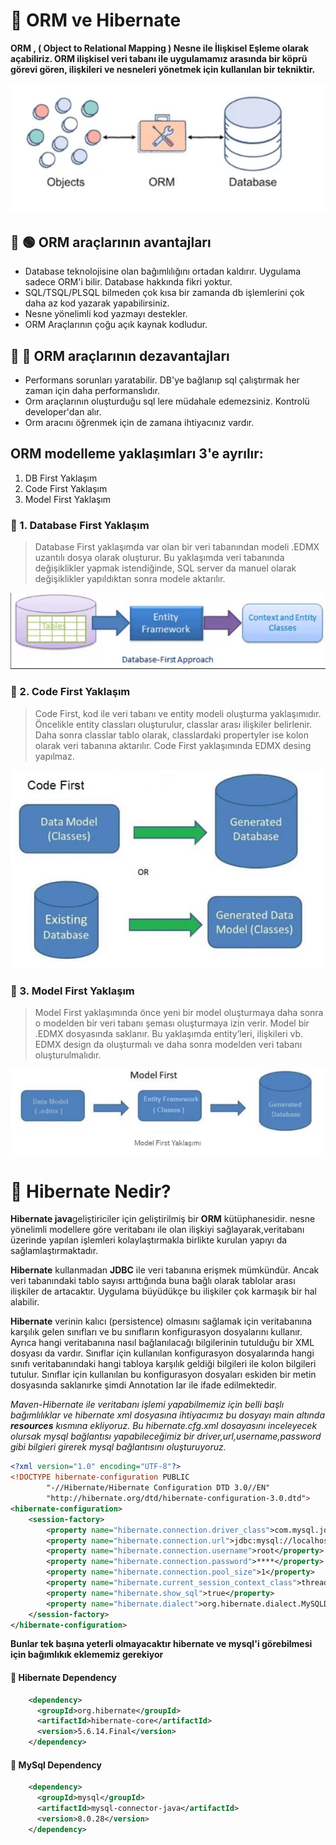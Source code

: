 # :triangular_flag_on_post: ORM ve Hibernate 

<b> ORM , ( Object to Relational Mapping ) Nesne ile İlişkisel Eşleme olarak açabiliriz. ORM
ilişkisel veri tabanı ile uygulamamız arasında bir köprü görevi gören, ilişkileri ve nesneleri yönetmek için kullanılan bir tekniktir.</b>

![img.png](img.png)

## 🎯 :green_circle: ORM araçlarının avantajları  

- Database teknolojisine olan bağımlılığını ortadan kaldırır. Uygulama sadece ORM'i bilir. Database hakkında fikri yoktur.
- SQL/TSQL/PLSQL bilmeden çok kısa bir zamanda db işlemlerini çok daha az kod yazarak yapabilirsiniz.
- Nesne yönelimli kod yazmayı destekler.
- ORM Araçlarının çoğu açık kaynak kodludur.



## 🎯 :red_circle: ORM araçlarının dezavantajları 

- Performans sorunları yaratabilir. DB'ye bağlanıp sql çalıştırmak her zaman için daha performanslıdır.
- Orm araçlarının oluşturduğu sql lere müdahale edemezsiniz. Kontrolü developer'dan alır.
- Orm aracını öğrenmek için de zamana ihtiyacınız vardır.


## ORM modelleme yaklaşımları 3'e ayrılır:

1. DB First Yaklaşım
2. Code First Yaklaşım
3. Model First Yaklaşım
 

### 🎯 1. Database First Yaklaşım

> Database First yaklaşımda var olan bir veri tabanından modeli .EDMX uzantılı dosya olarak oluşturur.
>Bu yaklaşımda veri tabanında değişiklikler yapmak istendiğinde, SQL server da manuel olarak değişiklikler yapıldıktan sonra modele aktarılır.


![img_1.png](img_1.png)

### 🎯 2. Code First Yaklaşım

> Code First, kod ile veri tabanı ve entity modeli oluşturma yaklaşımıdır. Öncelikle entity classları oluşturulur, classlar arası ilişkiler belirlenir. Daha sonra classlar tablo olarak, classlardaki propertyler ise kolon olarak veri tabanına aktarılır.
> Code First yaklaşımında EDMX desing yapılmaz.

![img_2.png](img_2.png)


### 🎯 3. Model First Yaklaşım

> Model First yaklaşımında önce yeni bir model oluşturmaya daha sonra o modelden bir veri tabanı şeması oluşturmaya izin verir.
> Model bir .EDMX dosyasında saklanır. Bu yaklaşımda entity’leri, ilişkileri vb. EDMX design da oluşturmalı ve daha sonra modelden veri tabanı oluşturulmalıdır.



![img_3.png](img_3.png)
</b>
# :triangular_flag_on_post: Hibernate Nedir?

**Hibernate java**geliştiriciler için geliştirilmiş bir **ORM** kütüphanesidir. nesne yönelimli modellere göre veritabanı ile olan ilişkiyi sağlayarak,veritabanı üzerinde yapılan işlemleri kolaylaştırmakla birlikte kurulan yapıyı da sağlamlaştırmaktadır.

**Hibernate** kullanmadan **JDBC** ile veri tabanına erişmek mümkündür. Ancak veri tabanındaki tablo sayısı arttığında buna bağlı olarak tablolar arası ilişkiler de artacaktır. Uygulama büyüdükçe bu ilişkiler çok karmaşık bir hal alabilir.

**Hibernate** verinin kalıcı (persistence) olmasını sağlamak için veritabanına karşılık gelen sınıfları ve bu sınıfların konfigurasyon dosyalarını kullanır. Ayrıca hangi veritabanına nasıl bağlanılacağı bilgilerinin tutulduğu bir XML dosyası da vardır. Sınıflar için kullanılan konfigurasyon dosyalarında hangi sınıfı veritabanındaki hangi tabloya karşılık geldiği bilgileri ile kolon bilgileri tutulur. Sınıflar için kullanılan bu konfigurasyon dosyaları eskiden bir metin dosyasında saklanırke şimdi Annotation
lar ile ifade edilmektedir.

<i>Maven-Hibernate ile veritabanı işlemi yapabilmemiz için belli başlı bağımlılıklar ve
hibernate xml dosyasına ihtiyacımız  bu dosyayı main altında **resources** kısmına ekliyoruz. Bu hibernate.cfg.xml dosayasını inceleyecek
olursak mysql bağlantısı yapabileceğimiz bir driver,url,username,password gibi bilgieri girerek mysql bağlantısını oluşturuyoruz.</i>

```xml
<?xml version="1.0" encoding="UTF-8"?>
<!DOCTYPE hibernate-configuration PUBLIC
        "-//Hibernate/Hibernate Configuration DTD 3.0//EN"
        "http://hibernate.org/dtd/hibernate-configuration-3.0.dtd">
<hibernate-configuration>
    <session-factory>
        <property name="hibernate.connection.driver_class">com.mysql.jdbc.Driver</property>
        <property name="hibernate.connection.url">jdbc:mysql://localhost:3306/test?useUnicode=true&amp;useLegacyDatetimeCode=false&amp;serverTimezone=Turkey</property>
        <property name="hibernate.connection.username">root</property>
        <property name="hibernate.connection.password">****</property>
        <property name="hibernate.connection.pool_size">1</property>
        <property name="hibernate.current_session_context_class">thread</property>
        <property name="hibernate.show_sql">true</property>
        <property name="hibernate.dialect">org.hibernate.dialect.MySQLDialect</property>
    </session-factory>
</hibernate-configuration>
```

<b>Bunlar tek başına yeterli olmayacaktır hibernate ve mysql'i görebilmesi için bağımlıkık eklememiz gerekiyor</b>
#### :pushpin: Hibernate Dependency
```xml
    <dependency>
      <groupId>org.hibernate</groupId>
      <artifactId>hibernate-core</artifactId>
      <version>5.6.14.Final</version>
    </dependency>
```

#### :pushpin: MySql Dependency

```xml
    <dependency>
      <groupId>mysql</groupId>
      <artifactId>mysql-connector-java</artifactId>
      <version>8.0.28</version>
    </dependency>
```



 







